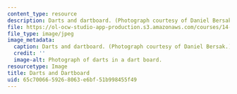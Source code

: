 ```yaml
---
content_type: resource
description: Darts and dartboard. (Photograph courtesy of Daniel Bersak.)
file: https://ol-ocw-studio-app-production.s3.amazonaws.com/courses/14-122-microeconomic-theory-ii-fall-2002/65c7006659268063e6bf51b998455f49_14-122f02.jpg
file_type: image/jpeg
image_metadata:
  caption: Darts and dartboard. (Photograph courtesy of Daniel Bersak.)
  credit: ''
  image-alt: Photograph of darts in a dart board.
resourcetype: Image
title: Darts and Dartboard
uid: 65c70066-5926-8063-e6bf-51b998455f49
---
```

